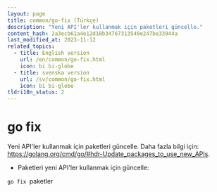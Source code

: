 ```yaml
---
layout: page
title: common/go-fix (Türkçe)
description: "Yeni API'ler kullanmak için paketleri güncelle."
content_hash: 2a3ecb61a4e12d18b34767313540e247be33944a
last_modified_at: 2023-11-12
related_topics:
  - title: English version
    url: /en/common/go-fix.html
    icon: bi bi-globe
  - title: svenska version
    url: /sv/common/go-fix.html
    icon: bi bi-globe
tldri18n_status: 2
---
```

# go fix

Yeni API'ler kullanmak için paketleri güncelle.
Daha fazla bilgi için: <https://golang.org/cmd/go/#hdr-Update_packages_to_use_new_APIs>.

- Paketleri yeni API'ler kullanmak için güncelle:

`go fix `<span class="tldr-var badge badge-pill bg-dark-lm bg-white-dm text-white-lm text-dark-dm font-weight-bold">paketler</span>
